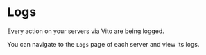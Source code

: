 # Logs

Every action on your servers via Vito are being logged.

You can navigate to the `Logs` page of each server and view its logs.